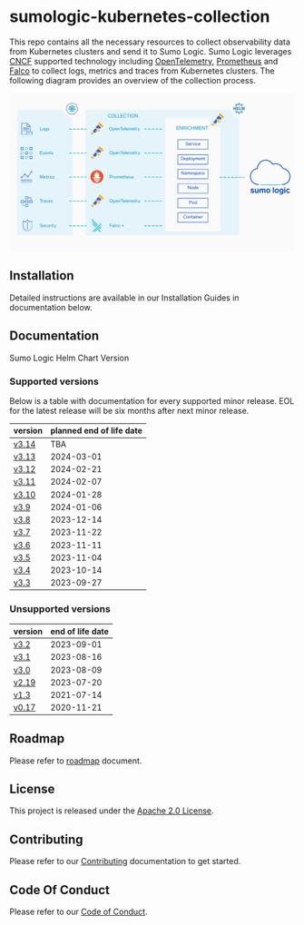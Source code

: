 # sumologic-kubernetes-collection

This repo contains all the necessary resources to collect observability data from Kubernetes clusters and send it to Sumo Logic. Sumo Logic
leverages [CNCF](https://www.cncf.io) supported technology including [OpenTelemetry](https://opentelemetry.io),
[Prometheus](https://prometheus.io) and [Falco](https://www.falco.org/) to collect logs, metrics and traces from Kubernetes clusters. The
following diagram provides an overview of the collection process.

![overview](/images/overview-v3.png)

## Installation

Detailed instructions are available in our Installation Guides in documentation below.

## Documentation

Sumo Logic Helm Chart Version

### Supported versions

Below is a table with documentation for every supported minor release. EOL for the latest release will be six months after next minor
release.

| version                                                                                                 | planned end of life date |
| ------------------------------------------------------------------------------------------------------- | ------------------------ |
| [v3.14](https://github.com/SumoLogic/sumologic-kubernetes-collection/tree/release-v3.14/docs/README.md) | TBA                      |
| [v3.13](https://github.com/SumoLogic/sumologic-kubernetes-collection/tree/release-v3.13/docs/README.md) | 2024-03-01               |
| [v3.12](https://github.com/SumoLogic/sumologic-kubernetes-collection/tree/release-v3.12/docs/README.md) | 2024-02-21               |
| [v3.11](https://github.com/SumoLogic/sumologic-kubernetes-collection/tree/release-v3.11/docs/README.md) | 2024-02-07               |
| [v3.10](https://github.com/SumoLogic/sumologic-kubernetes-collection/tree/release-v3.10/docs/README.md) | 2024-01-28               |
| [v3.9](https://github.com/SumoLogic/sumologic-kubernetes-collection/tree/release-v3.9/docs/README.md)   | 2024-01-06               |
| [v3.8](https://github.com/SumoLogic/sumologic-kubernetes-collection/tree/release-v3.8/docs/README.md)   | 2023-12-14               |
| [v3.7](https://github.com/SumoLogic/sumologic-kubernetes-collection/tree/release-v3.7/docs/README.md)   | 2023-11-22               |
| [v3.6](https://github.com/SumoLogic/sumologic-kubernetes-collection/tree/release-v3.6/docs/README.md)   | 2023-11-11               |
| [v3.5](https://github.com/SumoLogic/sumologic-kubernetes-collection/tree/release-v3.5/docs/README.md)   | 2023-11-04               |
| [v3.4](https://github.com/SumoLogic/sumologic-kubernetes-collection/tree/release-v3.4/docs/README.md)   | 2023-10-14               |
| [v3.3](https://github.com/SumoLogic/sumologic-kubernetes-collection/tree/release-v3.3/docs/README.md)   | 2023-09-27               |

### Unsupported versions

| version                                                                                                   | end of life date |
| --------------------------------------------------------------------------------------------------------- | ---------------- |
| [v3.2](https://github.com/SumoLogic/sumologic-kubernetes-collection/tree/release-v3.2/docs/README.md)     | 2023-09-01       |
| [v3.1](https://github.com/SumoLogic/sumologic-kubernetes-collection/tree/release-v3.1/docs/README.md)     | 2023-08-16       |
| [v3.0](https://github.com/SumoLogic/sumologic-kubernetes-collection/tree/release-v3.0/docs/README.md)     | 2023-08-09       |
| [v2.19](https://github.com/SumoLogic/sumologic-kubernetes-collection/tree/release-v2.19/deploy/README.md) | 2023-07-20       |
| [v1.3](https://github.com/SumoLogic/sumologic-kubernetes-collection/tree/release-v1.3/deploy/README.md)   | 2021-07-14       |
| [v0.17](https://github.com/SumoLogic/sumologic-kubernetes-collection/tree/release-v0.17/deploy/README.md) | 2020-11-21       |

## Roadmap

Please refer to [roadmap](ROADMAP.md) document.

## License

This project is released under the [Apache 2.0 License](./LICENSE).

## Contributing

Please refer to our [Contributing](./CONTRIBUTING.md) documentation to get started.

## Code Of Conduct

Please refer to our [Code of Conduct](CODE_OF_CONDUCT.md).
